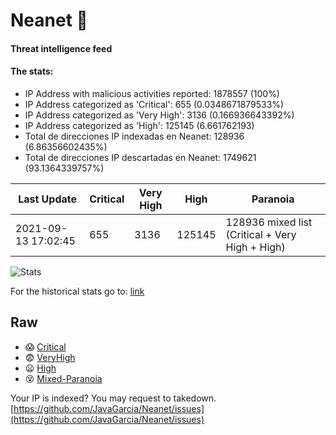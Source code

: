 # Neanet :hocho:
#### Threat intelligence feed
#### The stats:

- IP Address with malicious activities reported: 1878557 (100%)
- IP Address categorized as 'Critical':  655 (0.0348671879533%)
- IP Address categorized as 'Very High':  3136 (0.166936643392%)
- IP Address categorized as 'High':  125145 (6.661762193)
- Total de direcciones IP indexadas en Neanet:  128936 (6.86356602435%)
- Total de direcciones IP descartadas en Neanet:  1749621 (93.1364339757%)

| Last Update | Critical | Very High | High | Paranoia |
| --- | --- | --- | --- | --- |
| 2021-09-13 17:02:45 | 655 | 3136 | 125145 | 128936 mixed list (Critical + Very High + High)|

![Stats](https://docs.google.com/spreadsheets/d/e/2PACX-1vSnaNMIXVabIpDJjufMlzH7poXnshF3mgd8Is1g9ytUEzVsP5my4Trn8f-xkoLLQ38xpL3HtmUexLo6/pubchart?oid=501124687&format=image)

For the historical stats go to: [link](/stats.csv)
## Raw
- :scream: [Critical](https://raw.githubusercontent.com/JavaGarcia/Neanet/master/blacklists/neanet_critical.txt)
- :fearful: [VeryHigh](https://raw.githubusercontent.com/JavaGarcia/Neanet/master/blacklists/neanet_veryHigh.txtt)
- :frowning: [High](https://raw.githubusercontent.com/JavaGarcia/Neanet/master/blacklists/neanet_high.txt)
- :dizzy_face: [Mixed-Paranoia](https://raw.githubusercontent.com/JavaGarcia/Neanet/master/blacklists/neanet_all.txt)


Your IP is indexed? You may request to takedown. [https://github.com/JavaGarcia/Neanet/issues](https://github.com/JavaGarcia/Neanet/issues)








































































































































































































































































































































































































































































































































































































































































































































































































































































































































































































































































































































































































































































































































































































































































































































































































































































































































































































































































































































































































































































































































































































































































































































































































































































































































































































































































































































































































































































































































































































































































































































































































































































































































































































































































































































































































































































































































































































































































































































































































































































































































































































































































































































































































































































































































































































































































































































































































































































































































































































































































































































































































































































































































































































































































































































































































































































































































































































































































































































































































































































































































































































































































































































































































































































































































































































































































































































































































































































































































































































































































































































































































































































































































































































































































































































































































































































































































































































































































































































































































































































































































































































































































































































































































































































































































































































































































































































































































































































































































